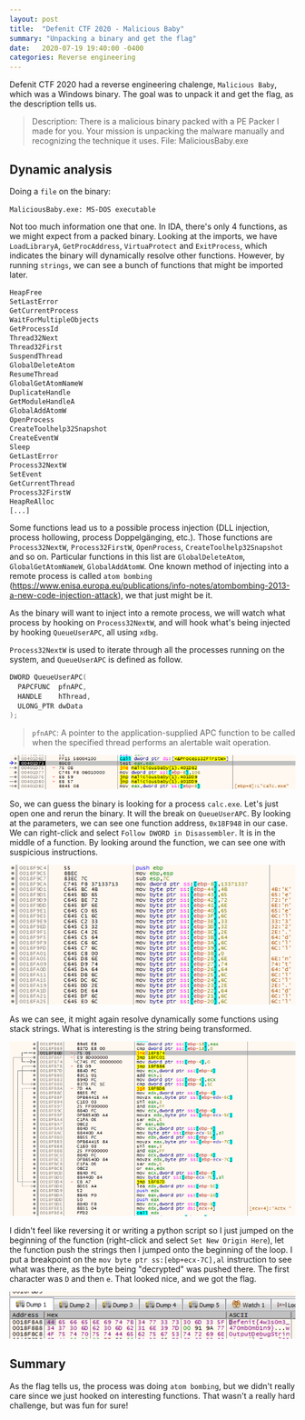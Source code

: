 ```yaml
---
layout: post
title:  "Defenit CTF 2020 - Malicious Baby"
summary: "Unpacking a binary and get the flag"
date:   2020-07-19 19:40:00 -0400
categories: Reverse engineering
---
```

Defenit CTF 2020 had a reverse engineering chalenge, `Malicious Baby`, which was a Windows binary. The goal was to unpack it and get the flag, as the description tells us.
> Description: There is a malicious binary packed with a PE Packer I made for you. Your mission is unpacking the malware manually and recognizing the technique it uses.
File: MaliciousBaby.exe


## Dynamic analysis

Doing a `file` on the binary:

`MaliciousBaby.exe: MS-DOS executable`

Not too much information one that one. In IDA, there's only 4 functions, as we might expect from a packed binary. Looking at the imports, we have `LoadLibraryA`, `GetProcAddress`, `VirtuaProtect` and `ExitProcess`, which indicates the binary will dynamically resolve other functions. However, by running `strings`, we can see a bunch of functions that might be imported later.

```
HeapFree
SetLastError
GetCurrentProcess
WaitForMultipleObjects
GetProcessId
Thread32Next
Thread32First
SuspendThread
GlobalDeleteAtom
ResumeThread
GlobalGetAtomNameW
DuplicateHandle
GetModuleHandleA
GlobalAddAtomW
OpenProcess
CreateToolhelp32Snapshot
CreateEventW
Sleep
GetLastError
Process32NextW
SetEvent
GetCurrentThread
Process32FirstW
HeapReAlloc
[...]
```

Some functions lead us to a possible process injection (DLL injection, process hollowing, process Doppelgänging, etc.). Those functions are `Process32NextW`, `Process32FirstW`, `OpenProcess`, `CreateToolhelp32Snapshot` and so on. Particular functions in this list are `GlobalDeleteAtom`, `GlobalGetAtomNameW`, `GlobalAddAtomW`. One known method of injecting into a remote process is called `atom bombing` (https://www.enisa.europa.eu/publications/info-notes/atombombing-2013-a-new-code-injection-attack), we that just might be it.

As the binary will want to inject into a remote process, we will watch what process by hooking on `Process32NextW`, and will hook what's being injected by hooking `QueueUserAPC`, all using `xdbg`.

`Process32NextW` is used to iterate through all the processes running on the system, and `QueueUserAPC` is defined as follow.

``` c
DWORD QueueUserAPC(
  PAPCFUNC  pfnAPC,
  HANDLE    hThread,
  ULONG_PTR dwData
);
```

> `pfnAPC`: A pointer to the application-supplied APC function to be called when the specified thread performs an alertable wait operation. 

![Looking for calc.exe](../assets/malicious_baby/calc_exe.png)

So, we can guess the binary is looking for a process `calc.exe`. Let's just open one and rerun the binary. It will the break on `QueueUserAPC`. By looking at the parameters, we can see one function address, `0x18F948` in our case. We can right-click and select `Follow DWORD in Disassembler`. It is in the middle of a function. By looking around the function, we can see one with suspicious instructions.

![Suspicious function](../assets/malicious_baby/function.png)

As we can see, it might again resolve dynamically some functions using stack strings. What is interesting is the string being transformed.

![String decryption](../assets/malicious_baby/decryption.png)

I didn't feel like reversing it or writing a python script so I just jumped on the beginning of the function (right-click and select `Set New Origin Here`), let the function push the strings then I jumped onto the beginning of the loop. I put a breakpoint on the `mov byte ptr ss:[ebp+ecx-7C],al` instruction to see what was there, as the byte being "decrypted" was pushed there. The first character was `D` and then `e`. That looked nice, and we got the flag.

![The flag](../assets/malicious_baby/flag.png)

## Summary
As the flag tells us, the process was doing `atom bombing`, but we didn't really care since we just hooked on interesting functions. That wasn't a really hard challenge, but was fun for sure!
